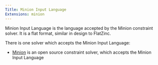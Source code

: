```yaml
---
Title: Minion Input Language
Extensions: minion
---
```


Minion Input Language is the language accepted by the Minion constraint solver. It is a flat format, similar in design to FlatZinc.

There is one solver which accepts the Minion Input Language:

* [Minion](http://minion.sourceforge.net/) is an open source constraint solver, which accepts the Minion Input Language
